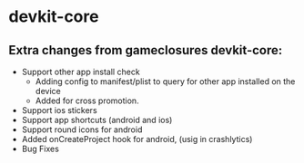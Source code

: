 # devkit-core

## Extra changes from gameclosures devkit-core:
- Support other app install check
    - Adding config to manifest/plist to query for other app installed on the device
    - Added for cross promotion.
- Support ios stickers
- Support app shortcuts (android and ios)
- Support round icons for android
- Added onCreateProject hook for android, (usig in crashlytics)
- Bug Fixes
